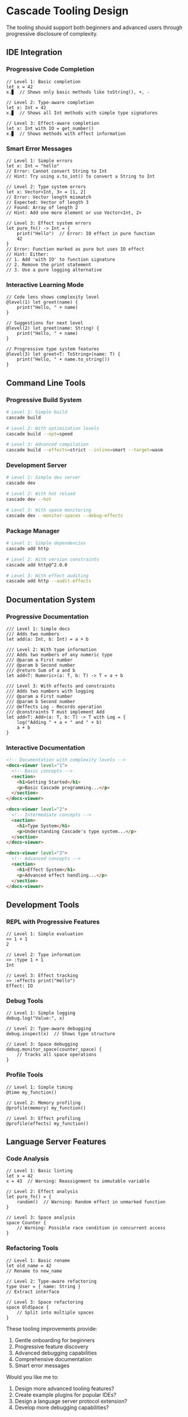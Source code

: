 # Cascade Tooling Design

The tooling should support both beginners and advanced users through progressive disclosure of complexity.

## IDE Integration

### Progressive Code Completion
```cascade
// Level 1: Basic completion
let x = 42
x.▊  // Shows only basic methods like toString(), +, -

// Level 2: Type-aware completion
let x: Int = 42
x.▊  // Shows all Int methods with simple type signatures

// Level 3: Effect-aware completion
let x: Int with IO = get_number()
x.▊  // Shows methods with effect information
```

### Smart Error Messages
```cascade
// Level 1: Simple errors
let x: Int = "hello"
// Error: Cannot convert String to Int
// Hint: Try using x.to_int() to convert a String to Int

// Level 2: Type system errors
let x: Vector<Int, 3> = [1, 2]
// Error: Vector length mismatch
// Expected: Vector of length 3
// Found: Array of length 2
// Hint: Add one more element or use Vector<Int, 2>

// Level 3: Effect system errors
let pure_fn() -> Int = {
    print("Hello")  // Error: IO effect in pure function
    42
}
// Error: Function marked as pure but uses IO effect
// Hint: Either:
// 1. Add 'with IO' to function signature
// 2. Remove the print statement
// 3. Use a pure logging alternative
```

### Interactive Learning Mode
```cascade
// Code lens shows complexity level
@level(1) let greet(name) {
    print("Hello, " + name)
}

// Suggestions for next level
@level(2) let greet(name: String) {
    print("Hello, " + name)
}

// Progressive type system features
@level(3) let greet<T: ToString>(name: T) {
    print("Hello, " + name.to_string())
}
```

## Command Line Tools

### Progressive Build System
```bash
# Level 1: Simple build
cascade build

# Level 2: With optimization levels
cascade build --opt=speed

# Level 3: Advanced compilation
cascade build --effects=strict --inline=smart --target=wasm
```

### Development Server
```bash
# Level 1: Simple dev server
cascade dev

# Level 2: With hot reload
cascade dev --hot

# Level 3: With space monitoring
cascade dev --monitor-spaces --debug-effects
```

### Package Manager
```bash
# Level 1: Simple dependencies
cascade add http

# Level 2: With version constraints
cascade add http@^2.0.0

# Level 3: With effect auditing
cascade add http --audit-effects
```

## Documentation System

### Progressive Documentation
```cascade
/// Level 1: Simple docs
/// Adds two numbers
let add(a: Int, b: Int) = a + b

/// Level 2: With type information
/// Adds two numbers of any numeric type
/// @param a First number
/// @param b Second number
/// @return Sum of a and b
let add<T: Numeric>(a: T, b: T) -> T = a + b

/// Level 3: With effects and constraints
/// Adds two numbers with logging
/// @param a First number
/// @param b Second number
/// @effects Log - Records operation
/// @constraints T must implement Add
let add<T: Add>(a: T, b: T) -> T with Log = {
    log("Adding " + a + " and " + b)
    a + b
}
```

### Interactive Documentation
```html
<!-- Documentation with complexity levels -->
<docs-viewer level="1">
  <!-- Basic concepts -->
  <section>
    <h1>Getting Started</h1>
    <p>Basic Cascade programming...</p>
  </section>
</docs-viewer>

<docs-viewer level="2">
  <!-- Intermediate concepts -->
  <section>
    <h1>Type System</h1>
    <p>Understanding Cascade's type system...</p>
  </section>
</docs-viewer>

<docs-viewer level="3">
  <!-- Advanced concepts -->
  <section>
    <h1>Effect System</h1>
    <p>Advanced effect handling...</p>
  </section>
</docs-viewer>
```

## Development Tools

### REPL with Progressive Features
```cascade
// Level 1: Simple evaluation
>> 1 + 1
2

// Level 2: Type information
>> :type 1 + 1
Int

// Level 3: Effect tracking
>> :effects print("Hello")
Effect: IO
```

### Debug Tools
```cascade
// Level 1: Simple logging
debug.log("Value:", x)

// Level 2: Type-aware debugging
debug.inspect(x)  // Shows type structure

// Level 3: Space debugging
debug.monitor_space(counter_space) {
    // Tracks all space operations
}
```

### Profile Tools
```cascade
// Level 1: Simple timing
@time my_function()

// Level 2: Memory profiling
@profile(memory) my_function()

// Level 3: Effect profiling
@profile(effects) my_function()
```

## Language Server Features

### Code Analysis
```cascade
// Level 1: Basic linting
let x = 42
x = 43  // Warning: Reassignment to immutable variable

// Level 2: Effect analysis
let pure_fn() = {
    random()  // Warning: Random effect in unmarked function
}

// Level 3: Space analysis
space Counter {
    // Warning: Possible race condition in concurrent access
}
```

### Refactoring Tools
```cascade
// Level 1: Basic rename
let old_name = 42
// Rename to new_name

// Level 2: Type-aware refactoring
type User = { name: String }
// Extract interface

// Level 3: Space refactoring
space OldSpace {
    // Split into multiple spaces
}
```

These tooling improvements provide:
1. Gentle onboarding for beginners
2. Progressive feature discovery
3. Advanced debugging capabilities
4. Comprehensive documentation
5. Smart error messages

Would you like me to:
1. Design more advanced tooling features?
2. Create example plugins for popular IDEs?
3. Design a language server protocol extension?
4. Develop more debugging capabilities?
